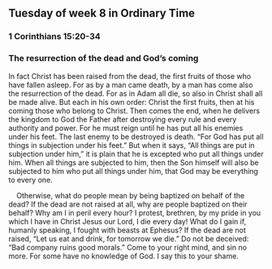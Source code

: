 ## Tuesday of week 8 in Ordinary Time

### 1 Corinthians 15:20-34

### The resurrection of the dead and God’s coming

In fact Christ has been raised from the dead, the first fruits of those who have fallen asleep. For as by a man came death, by a man has come also the resurrection of the dead. For as in Adam all die, so also in Christ shall all be made alive. But each in his own order: Christ the first fruits, then at his coming those who belong to Christ. Then comes the end, when he delivers the kingdom to God the Father after destroying every rule and every authority and power. For he must reign until he has put all his enemies under his feet. The last enemy to be destroyed is death. “For God has put all things in subjection under his feet.” But when it says, “All things are put in subjection under him,” it is plain that he is excepted who put all things under him. When all things are subjected to him, then the Son himself will also be subjected to him who put all things under him, that God may be everything to every one.

    Otherwise, what do people mean by being baptized on behalf of the dead? If the dead are not raised at all, why are people baptized on their behalf? Why am I in peril every hour? I protest, brethren, by my pride in you which I have in Christ Jesus our Lord, I die every day! What do I gain if, humanly speaking, I fought with beasts at Ephesus? If the dead are not raised, “Let us eat and drink, for tomorrow we die.” Do not be deceived: “Bad company ruins good morals.” Come to your right mind, and sin no more. For some have no knowledge of God. I say this to your shame.